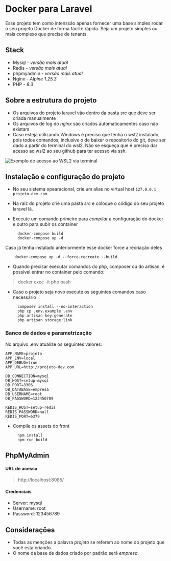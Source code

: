 # Docker para Laravel
Esse projeto tem como intenssão apenas fornecer uma base simples rodar o seu projeto Docker de forma fácil e rápida. Seja um projeto simples ou mais complexo que precise de tenants.

## Stack
- Mysql - *versão mais atual*
- Redis - *versão mais atual*
- phpmyadmin - *versão mais atual*
- Nginx - *Alpine 1.25.3*
- PHP - *8.3*

## Sobre a estrutura do projeto
 - Os arquivos do projeto laravel vão dentro da pasta *src* que deve ser criada manualmente
 - Os arquivos de log do *nginx* são criados automaticamentes caso não existam
 - Caso esteja utilizando Windows é preciso que tenha o wsl2 instalado, pois todos comandos, inclusive o de baixar o repositorio do git, deve ser dado a partir do terminal do wsl2. Não se esqueça que é preciso dar acesso ao wsl2 ao seu github para ter acesso via ssh.

![](https://res.cloudinary.com/practicaldev/image/fetch/s--GGfvhvCP--/c_limit%2Cf_auto%2Cfl_progressive%2Cq_auto%2Cw_880/https://dev-to-uploads.s3.amazonaws.com/i/vcnbdxv3mixnenq00vee.png "Exemplo de acesso ao WSL2 via terminal")

## Instalação e configuração do projeto
- No seu sistema opearacional, crie um alias no virtual host 
`127.0.0.1 projeto-dev.com`
- Na raiz do projeto crie uma pasta *src* e coloque o código do seu projeto laravel lá.
- Execute um comando primeiro para *compilar* a configuração do docker e outro para subir os container

        docker-compose build
        docker-compose up -d
Caso já tenha instalado anteriormente esse docker force a recriação deles


        docker-compose up -d --force-recreate --build
-  Quando precisar executar comandos do php, composer ou do artisan, é possivel entrar no container pelo comando:
>docker exec -it php bash
- Caso o projeto seja novo execute os seguintes comandos caso necessário

		composer install --no-interaction
        php cp .env.example .env
        php artisan key:generate
        php artisan storage:link

### Banco de dados e parametrização
No arquivo .env atualize os seguintes valores:



    APP_NAME=projeto
    APP_ENV=local
    APP_DEBUG=true
    APP_URL=http://projeto-dev.com
    
    DB_CONNECTION=mysql
    DB_HOST=setup-mysql
    DB_PORT=3306
    DB_DATABASE=empresa
    DB_USERNAME=root
    DB_PASSWORD=123456789
    
    REDIS_HOST=setup-redis
    REDIS_PASSWORD=null
    REDIS_PORT=6379

- Compile os assets do front

        npm install
        npm run build

## PhpMyAdmin
#### URL de acesso
>http://localhost:8085/
#### Credenciais
- Server: mysql
- Username: root
- Password: 123456789

## Considerações
- Todas as menções a palavra *projeto* se referem ao nome do projeto que você esta criando.
- O nome da base de dados criado por padrão será *empresa*.
